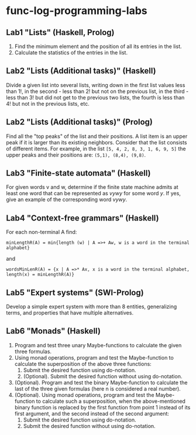 # func-log-programming-labs
## Lab1 "Lists" (Haskell, Prolog)
1. Find the minimum element and the position of all its entries in the list.
2. Calculate the statistics of the entries in the list.
## Lab2 "Lists (Additional tasks)" (Haskell)
Divide a given list into several lists, writing down in the first list values less than 1!, in the second - less than 2! but not on the previous list, in the third - less than 3! but did not get to the previous two lists, the fourth is less than 4! but not in the previous lists, etc.
## Lab2 "Lists (Additional tasks)" (Prolog)
Find all the "top peaks" of the list and their positions. A list item is an upper peak if it is larger than its existing neighbors. Consider that the list consists of different items. For example, in the list `[5, 4, 2, 8, 3, 1, 6, 9, 5]` the upper peaks and their positions are: `(5,1), (8,4), (9,8)`.
## Lab3 "Finite-state automata" (Haskell)
For given words v and w, determine if the finite state machine admits at least one word that can be represented as _vywy_ for some word _y_. If yes, give an example of the corresponding word _vywy_.
## Lab4 "Context-free grammars" (Haskell)
For each non-terminal A find:
```
minLengthR(A) = min{length (w) | A =>+ Aw, w is a word in the terminal alphabet}
```
and
```
wordsMinLenR(A) = {x | A =>* Ax, x is a word in the terminal alphabet, length(x) = minLengthR(A)}
```
## Lab5 "Expert systems" (SWI-Prolog)
Develop a simple expert system with more than 8 entities, generalizing terms, and properties that have multiple alternatives.
## Lab6 "Monads" (Haskell)
1) Program and test three unary Maybe-functions to calculate the given three formulas.
2) Using monad operations, program and test the Maybe-function to calculate the superposition of the above three functions:
    1. Submit the desired function using do-notation.
    2. (Optional). Submit the desired function without using do-notation.
3) (Optional). Program and test the binary Maybe-function to calculate the last of the three given formulas (here n is considered a real number).
4) (Optional). Using monad operations, program and test the Maybe-function to calculate such a superposition, when the above-mentioned binary function is replaced by the first function from point 1 instead of its first argument, and the second instead of the second argument:
    1. Submit the desired function using do-notation.
    2. Submit the desired function without using do-notation.
